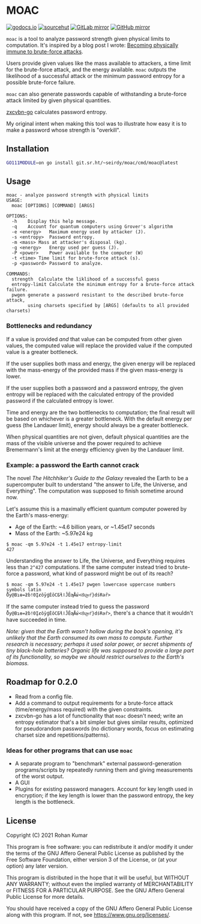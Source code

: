 MOAC
====

[![godocs.io](https://godocs.io/git.sr.ht/~seirdy/moac?status.svg)](https://godocs.io/git.sr.ht/~seirdy/moac) [![sourcehut](https://img.shields.io/badge/repository-sourcehut-lightgrey.svg?logo=data:image/svg+xml;base64,PHN2ZyBmaWxsPSIjZmZmIiB2aWV3Qm94PSIwIDAgNTEyIDUxMiIgeG1sbnM9Imh0dHA6Ly93d3cudzMub3JnLzIwMDAvc3ZnIj48cGF0aCBkPSJNMjU2IDhDMTE5IDggOCAxMTkgOCAyNTZzMTExIDI0OCAyNDggMjQ4IDI0OC0xMTEgMjQ4LTI0OFMzOTMgOCAyNTYgOHptMCA0NDhjLTExMC41IDAtMjAwLTg5LjUtMjAwLTIwMFMxNDUuNSA1NiAyNTYgNTZzMjAwIDg5LjUgMjAwIDIwMC04OS41IDIwMC0yMDAgMjAweiIvPjwvc3ZnPg==)](https://sr.ht/~seirdy/MOAC) [![GitLab mirror](https://img.shields.io/badge/mirror-GitLab-orange.svg?logo=gitlab)](https://gitlab.com/Seirdy/moac) [![GitHub mirror](https://img.shields.io/badge/mirror-GitHub-black.svg?logo=github)](https://github.com/Seirdy/moac)

`moac` is a tool to analyze password strength given physical limits to computation. It's inspired by a blog post I wrote: [Becoming physically immune to brute-force attacks](https://seirdy.one/2021/01/12/password-strength.html).

Users provide given values like the mass available to attackers, a time limit for the brute-force attack, and the energy available. `moac` outputs the likelihood of a successful attack or the minimum password entropy for a possible brute-force failure.

`moac` can also generate passwords capable of withstanding a brute-force attack limited by given physical quantities.

[zxcvbn-go](https://github.com/nbutton23/zxcvbn-go) calculates password entropy.

My original intent when making this tool was to illustrate how easy it is to make a password whose strength is "overkill". 

Installation
------------

```sh
GO111MODULE=on go install git.sr.ht/~seirdy/moac/cmd/moac@latest
```

Usage
-----

```
moac - analyze password strength with physical limits
USAGE:
  moac [OPTIONS] [COMMAND] [ARGS]

OPTIONS:
  -h	Display this help message.
  -q	Account for quantum computers using Grover's algorithm
  -e <energy>	Maximum energy used by attacker (J).
  -s <entropy>	Password entropy.
  -m <mass>	Mass at attacker's disposal (kg).
  -g <energy>	Energy used per guess (J).
  -P <power>	Power available to the computer (W)
  -t <time>	Time limit for brute-force attack (s).
  -p <password>	Password to analyze.

COMMANDS:
  strength	Calculate the liklihood of a successful guess 
  entropy-limit	Calculate the minimum entropy for a brute-force attack failure.
  pwgen	generate a password resistant to the described brute-force attack,
       	using charsets specified by [ARGS] (defaults to all provided charsets)
```

### Bottlenecks and redundancy

If a value is provided _and_ that value can be computed from other given values, the computed value will replace the provided value if the computed value is a greater bottleneck.

If the user supplies both mass and energy, the given energy will be replaced with the mass-energy of the provided mass if the given mass-energy is lower.

If the user supplies both a password and a password entropy, the given entropy will be replaced with the calculated entropy of the provided password if the calculated entropy is lower.

Time and energy are the two bottlenecks to computation; the final result will be based on whichever is a greater bottleneck. With the default energy per guess (the Landauer limit), energy should always be a greater bottleneck.

When physical quantities are not given, default physical quantities are the mass of the visible universe and the power required to achieve Bremermann's limit at the energy efficiency given by the Landauer limit.

### Example: a password the Earth cannot crack

The novel _The Hitchhiker's Guide to the Galaxy_ revealed the Earth to be a supercomputer built to understand "the answer to Life, the Universe, and Everything". The computation was supposed to finish sometime around now.

Let's assume this is a maximally efficient quantum computer powered by the Earth's mass-energy:

- Age of the Earth: ~4.6 billion years, or ~1.45e17 seconds
- Mass of the Earth: ~5.97e24 kg

```console
$ moac -qm 5.97e24 -t 1.45e17 entropy-limit
427
```

Understanding the answer to Life, the Universe, and Everything requires less than `2^427` computations. If the same computer instead tried to brute-force a password, what kind of password might be out of its reach?

```console
$ moac -qm 5.97e24 -t 1.45e17 pwgen lowercase uppercase numbers symbols latin
Ȭy@Bɿɵ=ƻɓ!0ĮȼǒȳǵĖȏCƂɬǀĴȆƣǺʁ<Ȣųɏŕ}dśɌəȓ>
```

If the same computer instead tried to guess the password `Ȭy@Bɿɵ=ƻɓ!0ĮȼǒȳǵĖȏCƂɬǀĴȆƣǺʁ<Ȣųɏŕ}dśɌəȓ>`, there's a chance that it wouldn't have succeeded in time.

_Note: given that the Earth wasn't hollow during the book's opening, it's unlikely that the Earth consumed its own mass to compute. Further research is necessary; perhaps it used solar power, or secret shipments of tiny black-hole batteries? Organic life was supposed to provide a large part of its functionality, so maybe we should restrict ourselves to the Earth's biomass._

Roadmap for 0.2.0
-----------------

- Read from a config file.
- Add a command to output requirements for a brute-force attack (time/energy/mass required) with the given constraints.
- zxcvbn-go has a lot of functionality that `moac` doesn't need; write an entropy estimator that's a bit simpler but gives similar results, optimized for pseudorandom passwords (no dictionary words, focus on estimating charset size and repetitions/patterns).

### Ideas for other programs that can use `moac`

- A separate program to "benchmark" external password-generation programs/scripts by repeatedly running them and giving measurements of the worst output.
- A GUI
- Plugins for existing password managers. Account for key length used in encryption; if the key length is lower than the password entropy, the key length is the bottleneck.

License
-------

Copyright (C) 2021 Rohan Kumar

This program is free software: you can redistribute it and/or modify it under the terms of the GNU Affero General Public License as published by the Free Software Foundation, either version 3 of the License, or (at your option) any later version.

This program is distributed in the hope that it will be useful, but WITHOUT ANY WARRANTY; without even the implied warranty of MERCHANTABILITY or FITNESS FOR A PARTICULAR PURPOSE. See the GNU Affero General Public License for more details.

You should have received a copy of the GNU Affero General Public License along with this program. If not, see <https://www.gnu.org/licenses/>.

